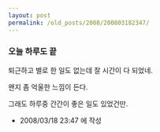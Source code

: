 ```yaml
---
layout: post
permalink: /old_posts/2008/200803182347/
---
```


### 오늘 하루도 끝


퇴근하고 별로 한 일도 없는데 잘 시간이 다 되었네.

왠지 좀 억울한 느낌이 든다.

그래도 하루중 간간이 좋은 일도 있었건만.





- 2008/03/18 23:47 에 작성